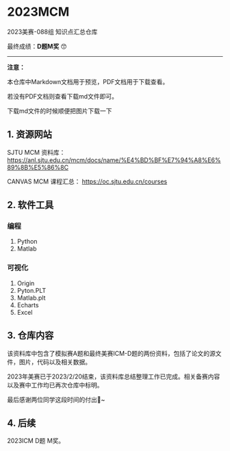 # 2023MCM
2023美赛-088组 知识点汇总仓库

最终成绩：**D题M奖** 😙

---

**注意：**

 本仓库中Markdown文档用于预览，PDF文档用于下载查看。

若没有PDF文档则查看下载md文件即可。

下载md文件的时候顺便把图片下载一下
## 1. 资源网站
SJTU MCM 资料库： https://anl.sjtu.edu.cn/mcm/docs/name/%E4%BD%BF%E7%94%A8%E6%89%8B%E5%86%8C

CANVAS MCM 课程汇总： https://oc.sjtu.edu.cn/courses


## 2. 软件工具
### 编程
1.  Python
2.  Matlab
### 可视化
1.  Origin
2.  Pyton.PLT
3.  Matlab.plt
4.  Echarts
5.  Excel

## 3. 仓库内容

该资料库中包含了模拟赛A题和最终美赛ICM-D题的两份资料，包括了论文的源文件，图片，代码以及相关数据。

2023年美赛已于2023/2/20结束，该资料库总结整理工作已完成。相关备赛内容以及赛中工作均已再次仓库中标明。

最后感谢两位同学这段时间的付出🥰~

## 4. 后续

2023ICM D题 M奖。
